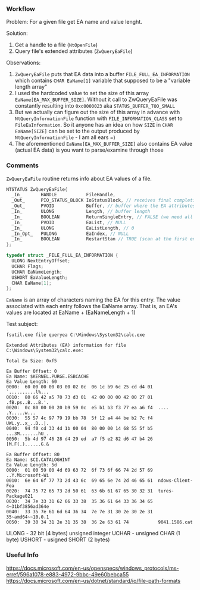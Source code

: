 ### Workflow

Problem:
For a given file get EA name and value lenght.

Solution:
1. Get a handle to a file (`NtOpenFile`)
2. Query file's extended attributes (`ZwQueryEaFile`)

Observations:
1. `ZwQueryEaFile` puts that EA data into a buffer `FILE_FULL_EA_INFORMATION` which contains `CHAR EaName[1]` variable that supposed to be a 
"variable length array"
2. I used the hardcoded value to set the size of this array `EaName[EA_MAX_BUFFER_SIZE]`. Without it call to ZwQueryEaFile was constantly resulting into `0xc0000023` aka `STATUS_BUFFER_TOO_SMALL`
3. But we actually can figure out the size of this array in advance with `NtQueryInformationFile` function with `FILE_INFORMATION_CLASS` set to `FileEaInformation`.
So it anyone has an idea on how  `SIZE` in `CHAR EaName[SIZE]` can be set to the output produced by `NtQueryInformationFile` - I am all ears =)
4. The aforementioned `EaName[EA_MAX_BUFFER_SIZE]` also contains EA value (actual EA data) is you want to parse/examine through those

### Comments

`ZwQueryEaFile` routine returns info about EA values of a file.

```c++
NTSTATUS ZwQueryEaFile{
  _In_       HANDLE           FileHandle,
  _Out_      PIO_STATUS_BLOCK IoStatusBlock, // receives final completion status and other info about the requested operation
  _Out_      PVOID            Buffer, // buffer where the EA attributes are to be returned
  _In_       ULONG            Length, // buffer length
  _In_       BOOLEAN          ReturnSingleEntry, // FALSE (we need all found entries)
  _In_       PVOID            EaList, // NULL
  _In_       ULONG            EaListLength, // 0 
  _In_Opt_   PULONG           EaIndex, // NULL
  _In_       BOOLEAN          RestartStan // TRUE (scan at the first entry) FALSE (resume from the previos ZwQueryEaFile call)
};
```

```c++
typedef struct _FILE_FULL_EA_INFORMATION {
  ULONG NextEntryOffset;
  UCHAR Flags;
  UCHAR EaNameLength;
  USHORT EaValueLength;
  CHAR EaName[1];
};
```

`EaName` is an array of characters naming the EA for this entry.
The value associated with each entry follows the EaName array. That is, an EA's values are located at EaName + (EaNameLength + 1)

Test subject:
```
fsutil.exe file queryea C:\Windows\System32\calc.exe

Extended Attributes (EA) information for file C:\Windows\System32\calc.exe:

Total Ea Size: 0xf5

Ea Buffer Offset: 0
Ea Name: $KERNEL.PURGE.ESBCACHE
Ea Value Length: 60
0000:  60 00 00 00 03 00 02 0c  06 1c b9 6c 25 cd d4 01  `..........l%...
0010:  80 66 42 a5 70 73 d3 01  42 00 00 00 42 00 27 01  .fB.ps..B...B.'.
0020:  0c 80 00 00 20 b9 59 0c  e5 b1 b3 f3 77 ea a6 f4  .... .Y.....w...
0030:  55 57 4c 97 79 19 bb 78  5f 12 a4 44 be b2 7c f4  UWL.y..x_..D..|.
0040:  94 f0 cd 33 4d 1b 00 04  80 00 00 14 68 55 5f b5  ...3M.......hU_.
0050:  5b 4d 97 46 28 d4 29 ed  a7 f5 e2 82 d6 47 b4 26  [M.F(.)......G.&

Ea Buffer Offset: 80
Ea Name: $CI.CATALOGHINT
Ea Value Length: 5d
0000:  01 00 59 00 4d 69 63 72  6f 73 6f 66 74 2d 57 69  ..Y.Microsoft-Wi
0010:  6e 64 6f 77 73 2d 43 6c  69 65 6e 74 2d 46 65 61  ndows-Client-Fea
0020:  74 75 72 65 73 2d 50 61  63 6b 61 67 65 30 32 31  tures-Package021
0030:  34 7e 33 31 62 66 33 38  35 36 61 64 33 36 34 65  4~31bf3856ad364e
0040:  33 35 7e 61 6d 64 36 34  7e 7e 31 30 2e 30 2e 31  35~amd64~~10.0.1
0050:  39 30 34 31 2e 31 35 38  36 2e 63 61 74           9041.1586.cat
```

ULONG - 32 bit (4 bytes) unsigned integer
UCHAR - unsigned CHAR (1 byte)
USHORT - usigned SHORT (2 bytes)

### Useful Info
https://docs.microsoft.com/en-us/openspecs/windows_protocols/ms-erref/596a1078-e883-4972-9bbc-49e60bebca55
https://docs.microsoft.com/en-us/dotnet/standard/io/file-path-formats
